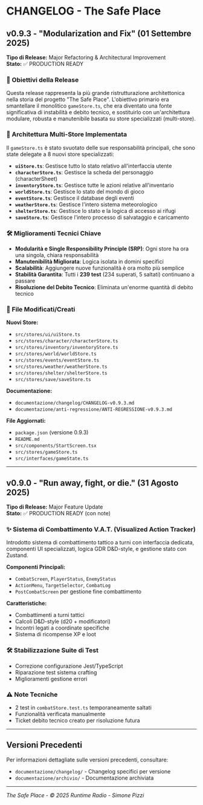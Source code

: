 # CHANGELOG - The Safe Place

## v0.9.3 - "Modularization and Fix" (01 Settembre 2025)

**Tipo di Release:** Major Refactoring & Architectural Improvement  
**Stato:** ✅ PRODUCTION READY

### 🎯 Obiettivi della Release

Questa release rappresenta la più grande ristrutturazione architettonica nella storia del progetto "The Safe Place". L'obiettivo primario era smantellare il monolitico `gameStore.ts`, che era diventato una fonte significativa di instabilità e debito tecnico, e sostituirlo con un'architettura modulare, robusta e manutenibile basata su store specializzati (multi-store).

### 🚀 Architettura Multi-Store Implementata

Il `gameStore.ts` è stato svuotato delle sue responsabilità principali, che sono state delegate a 8 nuovi store specializzati:

- **`uiStore.ts`**: Gestisce tutto lo stato relativo all'interfaccia utente
- **`characterStore.ts`**: Gestisce la scheda del personaggio (characterSheet)
- **`inventoryStore.ts`**: Gestisce tutte le azioni relative all'inventario
- **`worldStore.ts`**: Gestisce lo stato del mondo di gioco
- **`eventStore.ts`**: Gestisce il database degli eventi
- **`weatherStore.ts`**: Gestisce l'intero sistema meteorologico
- **`shelterStore.ts`**: Gestisce lo stato e la logica di accesso ai rifugi
- **`saveStore.ts`**: Gestisce l'intero processo di salvataggio e caricamento

### 🛠️ Miglioramenti Tecnici Chiave

- **Modularità e Single Responsibility Principle (SRP)**: Ogni store ha ora una singola, chiara responsabilità
- **Manutenibilità Migliorata**: Logica isolata in domini specifici
- **Scalabilità**: Aggiungere nuove funzionalità è ora molto più semplice
- **Stabilità Garantita**: Tutti i **239 test** (234 superati, 5 saltati) continuano a passare
- **Risoluzione del Debito Tecnico**: Eliminata un'enorme quantità di debito tecnico

### 📁 File Modificati/Creati

**Nuovi Store:**
- `src/stores/ui/uiStore.ts`
- `src/stores/character/characterStore.ts`
- `src/stores/inventory/inventoryStore.ts`
- `src/stores/world/worldStore.ts`
- `src/stores/events/eventStore.ts`
- `src/stores/weather/weatherStore.ts`
- `src/stores/shelter/shelterStore.ts`
- `src/stores/save/saveStore.ts`

**Documentazione:**
- `documentazione/changelog/CHANGELOG-v0.9.3.md`
- `documentazione/anti-regressione/ANTI-REGRESSIONE-v0.9.3.md`

**File Aggiornati:**
- `package.json` (versione 0.9.3)
- `README.md`
- `src/components/StartScreen.tsx`
- `src/stores/gameStore.ts`
- `src/interfaces/gameState.ts`

---

## v0.9.0 - "Run away, fight, or die." (31 Agosto 2025)

**Tipo di Release:** Major Feature Update  
**Stato:** ✅ PRODUCTION READY (con note)

### ✨ Sistema di Combattimento V.A.T. (Visualized Action Tracker)

Introdotto sistema di combattimento tattico a turni con interfaccia dedicata, componenti UI specializzati, logica GDR D&D-style, e gestione stato con Zustand.

**Componenti Principali:**
- `CombatScreen`, `PlayerStatus`, `EnemyStatus`
- `ActionMenu`, `TargetSelector`, `CombatLog`
- `PostCombatScreen` per gestione fine combattimento

**Caratteristiche:**
- Combattimenti a turni tattici
- Calcoli D&D-style (d20 + modificatori)
- Incontri legati a coordinate specifiche
- Sistema di ricompense XP e loot

### 🛠️ Stabilizzazione Suite di Test

- Correzione configurazione Jest/TypeScript
- Riparazione test sistema crafting
- Miglioramenti gestione errori

### ⚠️ Note Tecniche

- 2 test in `combatStore.test.ts` temporaneamente saltati
- Funzionalità verificata manualmente
- Ticket debito tecnico creato per risoluzione futura

---

## Versioni Precedenti

Per informazioni dettagliate sulle versioni precedenti, consultare:
- `documentazione/changelog/` - Changelog specifici per versione
- `documentazione/archivio/` - Documentazione archiviata

---

*The Safe Place - © 2025 Runtime Radio - Simone Pizzi*
